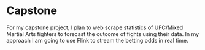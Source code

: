 # Capstone
For my capstone project, I plan to web scrape statistics of UFC/Mixed Martial Arts fighters to forecast the outcome of fights using their data. In my approach I am going to use Flink to stream the betting odds in real time.
